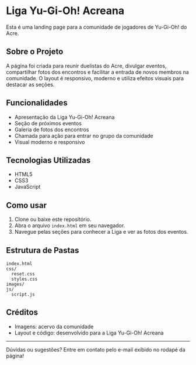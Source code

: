# Liga Yu-Gi-Oh! Acreana

Esta é uma landing page para a comunidade de jogadores de Yu-Gi-Oh! do Acre.

## Sobre o Projeto

A página foi criada para reunir duelistas do Acre, divulgar eventos, compartilhar fotos dos encontros e facilitar a entrada de novos membros na comunidade. O layout é responsivo, moderno e utiliza efeitos visuais para destacar as seções.

## Funcionalidades

- Apresentação da Liga Yu-Gi-Oh! Acreana
- Seção de próximos eventos
- Galeria de fotos dos encontros
- Chamada para ação para entrar no grupo da comunidade
- Visual moderno e responsivo

## Tecnologias Utilizadas

- HTML5
- CSS3
- JavaScript

## Como usar

1. Clone ou baixe este repositório.
2. Abra o arquivo `index.html` em seu navegador.
3. Navegue pelas seções para conhecer a Liga e ver as fotos dos eventos.

## Estrutura de Pastas

```
index.html
css/
  reset.css
  styles.css
images/
js/
  script.js
```

## Créditos

- Imagens: acervo da comunidade
- Layout e código: desenvolvido para a Liga Yu-Gi-Oh! Acreana

---

Dúvidas ou sugestões? Entre em contato pelo e-mail exibido no rodapé da página!
